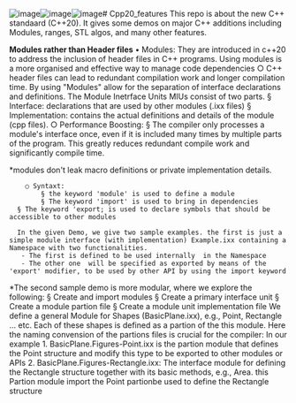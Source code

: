 ![image](https://github.com/george-btu/Cpp20_features/assets/44229457/2c263b05-c5dd-4f19-87dc-d1b7511d7b6d)![image](https://github.com/george-btu/Cpp20_features/assets/44229457/87b14497-ae7f-4485-bb68-dc5eebeedc55)![image](https://github.com/george-btu/Cpp20_features/assets/44229457/90db0102-4ab6-42a1-89b1-524a783e7530)# Cpp20_features
This repo is about the new C++ standaard (C++20). It gives some demos on major C++ additions including Modules, ranges, STL algos, and many other features.

**Modules rather than Header files**
	• Modules: They are introduced in c++20 to address the inclusion of header files in C++ programs. Using modules is a more organised and effective way to manage code dependencies
		○ C++ header files can lead to redundant compilation work and longer compilation time. By using "Modules" allow for the separation of interface declarations and definitions. The Module Inetrface Units MIUs consist of two parts.
			§ Interface: declarations that are used by other modules (.ixx files)
			§ Implementation: contains the actual definitions and details of the module (cpp files).
		○ Performance Boosting:
			§ The compiler only processes a module's interface once, even if it is included many times by multiple parts of the program. This greatly reduces redundant compile work and significantly compile time.
   
*modules don't leak macro definitions or private implementation details.

		○ Syntaxt: 
			§ the keyword 'module' is used to define a module
			§ The keyword 'import' is used to bring in dependencies
      § The keyword 'export; is used to declare symbols that should be accessible to other modules

      In the given Demo, we give two sample examples. the first is just a simple module interface (with implementation) Example.ixx containing a Namespace with two functionalities.
       - The first is defined to be used internally  in the Namespace
       - The other one  will be specified as exported by means of the 'export' modifier, to be used by other API by using the import keyword
  *The second sample demo is more modular, where we explore the following:
  		§ Create and import modules
			§ Create a primary interface  unit
			§ Create a module partion file 
      § Create a module unit implementation file
      We define a general Module for Shapes (BasicPlane.ixx), e.g., Point, Rectangle ... etc. Each of these shapes is defined as a partion of the this module. Here the naming convension of the partions files is crucial for the compiler: In our example 
      1. BasicPlane.Figures-Point.ixx is the partion module that defines the Point structure and modify this type to be exported to other modules or APIs
      2. BasicPlane.Figures-Rectangle.ixx: The interface module for defining the Rectangle structure together with its basic methods, e.g., Area. this Partion module import the Point partionbe used to define the Rectangle structure
      

